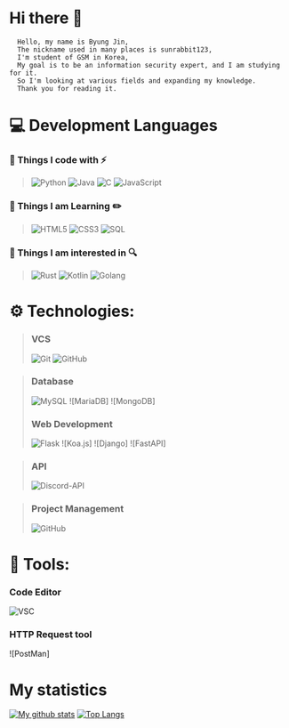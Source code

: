 # Hi there 👋
```
  Hello, my name is Byung Jin,
  The nickname used in many places is sunrabbit123,
  I'm student of GSM in Korea,
  My goal is to be an information security expert, and I am studying for it.
  So I'm looking at various fields and expanding my knowledge.
  Thank you for reading it.
```

# 💻 Development Languages

### 🔭 Things I code with :zap:

> ![Python](https://img.shields.io/badge/-Python-3776ab?style=flat-square&logo=Python&logoColor=white)
> ![Java](https://img.shields.io/badge/-java-E34A86?style=flat-square&logo=java&logoColor=white)
> ![C](https://img.shields.io/badge/-C-00599C?style=flat-square&logo=C&logoColor=white)
> ![JavaScript](https://img.shields.io/badge/-JavaScript-black?style=flat-square&logo=javascript)

### 💬 Things I am Learning :pencil2:

> ![HTML5](https://img.shields.io/badge/-HTML5-E34F26?style=flat-square&logo=html5&logoColor=white)
> ![CSS3](https://img.shields.io/badge/-CSS3-1572B6?style=flat-square&logo=css3)
> ![SQL](https://img.shields.io/badge/-SQL-4479A1?style=flat-square&logo=MySQL&logoColor=white)

### 🤔 Things I am interested in :mag:

> ![Rust](https://img.shields.io/badge/-Rust-000000?style=flat-square&logo=Rust&logoColor=white)
> ![Kotlin](https://img.shields.io/badge/-Kotlin-0095D5?style=flat-square&logo=Kotlin&logoColor=white)
> ![Golang](https://img.shields.io/badge/-Golang-00add8?style=flat-square&logo=Go&logoColor=white)

# ⚙ Technologies:
> ### VCS
> ![Git](https://img.shields.io/badge/-Git-f05032?style=flat-square&&logo=git&logoColor=white)
> ![GitHub](https://img.shields.io/badge/-GitHub-181717?style=flat-square&logo=github)

> ### Database
> ![MySQL](https://img.shields.io/badge/-MySQL-4479A1?style=flat-square&logo=MySQL&logoColor=white)
> ![MariaDB]
> ![MongoDB]
> ### Web Development
> ![Flask](https://img.shields.io/badge/-Flask-000000?style=flat-square&logo=Flask&logoColor=white)
> ![Koa.js]
> ![Django]
> ![FastAPI]

> ### API
> ![Discord-API](https://img.shields.io/badge/-discord_api-7289da?style=flat-square&logo=Discord&logoColor=white)

> ### Project Management
> ![GitHub](https://img.shields.io/badge/-GitHub-181717?style=flat-square&logo=github)

# 📱 Tools:
### Code Editor
![VSC](https://img.shields.io/badge/-Visual_Studio_Code-007ACC?style=flat-square&logo=visual-studio-code&logoColor=white)
### HTTP Request tool
![PostMan]

# My statistics
[![My github stats](https://github-readme-stats.vercel.app/api?username=sunrabbit123&show_icons=true&hide_border=true&count_private=true)](https://github.com/sunrabbit123)
[![Top Langs](https://github-readme-stats.vercel.app/api/top-langs/?username=sunrabbit123&layout=compact)](https://github.com/sunrabbit123)
